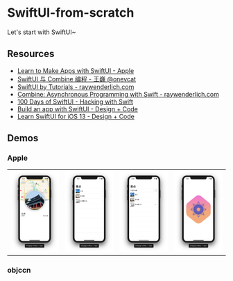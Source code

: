 # SwiftUI-from-scratch

Let's start with SwiftUI~

## Resources

- [Learn to Make Apps with SwiftUI - Apple](https://developer.apple.com/tutorials/swiftui/tutorials)
- [SwiftUI 与 Combine 编程 - 王巍 @onevcat](https://objccn.io/products/swift-ui)
- [SwiftUI by Tutorials - raywenderlich.com](https://store.raywenderlich.com/products/swiftui-by-tutorials)
- [Combine: Asynchronous Programming with Swift - raywenderlich.com](https://store.raywenderlich.com/products/combine-asynchronous-programming-with-swift)
- [100 Days of SwiftUI - Hacking with Swift](https://www.hackingwithswift.com/100/swiftui)
- [Build an app with SwiftUI - Design + Code](https://designcode.io/swiftui?promo=learnswiftui)
- [Learn SwiftUI for iOS 13 - Design + Code](https://designcode.io/swiftui2)

## Demos

### Apple

<table style="border: 0;">
  <tr>
  <td style="border: 0;">
    <img src="apple-demos/01-SwiftUI Essentials/preview.png">
  </td>
  <td style="border: 0;">
	<img src="apple-demos/01-SwiftUI Essentials/preview_2.png">
  </td>
  <td style="border: 0;">
	<img src="apple-demos/01-SwiftUI Essentials/preview_3.png">
  </td>
  <td style="border: 0;">
	<img src="apple-demos/01-SwiftUI Essentials/preview_4.png">
  </td>
  </tr>
</table>

### objccn
